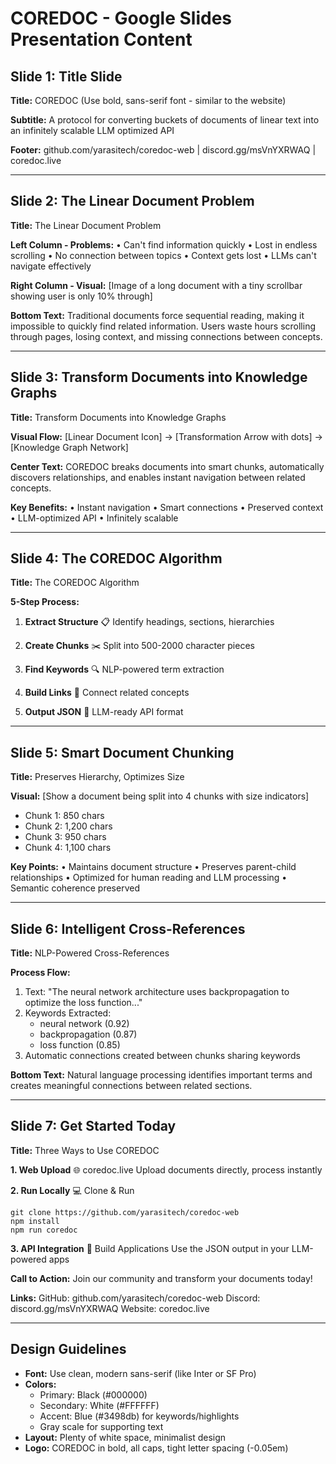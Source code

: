 # COREDOC - Google Slides Presentation Content

## Slide 1: Title Slide

**Title:** COREDOC
(Use bold, sans-serif font - similar to the website)

**Subtitle:** A protocol for converting buckets of documents of linear text into an infinitely scalable LLM optimized API

**Footer:**
github.com/yarasitech/coredoc-web | discord.gg/msVnYXRWAQ | coredoc.live

---

## Slide 2: The Linear Document Problem

**Title:** The Linear Document Problem

**Left Column - Problems:**
• Can't find information quickly
• Lost in endless scrolling
• No connection between topics
• Context gets lost
• LLMs can't navigate effectively

**Right Column - Visual:**
[Image of a long document with a tiny scrollbar showing user is only 10% through]

**Bottom Text:**
Traditional documents force sequential reading, making it impossible to quickly find related information. Users waste hours scrolling through pages, losing context, and missing connections between concepts.

---

## Slide 3: Transform Documents into Knowledge Graphs

**Title:** Transform Documents into Knowledge Graphs

**Visual Flow:**
[Linear Document Icon] → [Transformation Arrow with dots] → [Knowledge Graph Network]

**Center Text:**
COREDOC breaks documents into smart chunks, automatically discovers relationships, and enables instant navigation between related concepts.

**Key Benefits:**
• Instant navigation
• Smart connections
• Preserved context
• LLM-optimized API
• Infinitely scalable

---

## Slide 4: The COREDOC Algorithm

**Title:** The COREDOC Algorithm

**5-Step Process:**

1. **Extract Structure** 📋
   Identify headings, sections, hierarchies

2. **Create Chunks** ✂️
   Split into 500-2000 character pieces

3. **Find Keywords** 🔍
   NLP-powered term extraction

4. **Build Links** 🔗
   Connect related concepts

5. **Output JSON** 🚀
   LLM-ready API format

---

## Slide 5: Smart Document Chunking

**Title:** Preserves Hierarchy, Optimizes Size

**Visual:**
[Show a document being split into 4 chunks with size indicators]
- Chunk 1: 850 chars
- Chunk 2: 1,200 chars
- Chunk 3: 950 chars
- Chunk 4: 1,100 chars

**Key Points:**
• Maintains document structure
• Preserves parent-child relationships
• Optimized for human reading and LLM processing
• Semantic coherence preserved

---

## Slide 6: Intelligent Cross-References

**Title:** NLP-Powered Cross-References

**Process Flow:**
1. Text: "The neural network architecture uses backpropagation to optimize the loss function..."
2. Keywords Extracted:
   - neural network (0.92)
   - backpropagation (0.87)
   - loss function (0.85)
3. Automatic connections created between chunks sharing keywords

**Bottom Text:**
Natural language processing identifies important terms and creates meaningful connections between related sections.

---

## Slide 7: Get Started Today

**Title:** Three Ways to Use COREDOC

**1. Web Upload**
🌐 coredoc.live
Upload documents directly, process instantly

**2. Run Locally**
💻 Clone & Run
```
git clone https://github.com/yarasitech/coredoc-web
npm install
npm run coredoc
```

**3. API Integration**
🔧 Build Applications
Use the JSON output in your LLM-powered apps

**Call to Action:**
Join our community and transform your documents today!

**Links:**
GitHub: github.com/yarasitech/coredoc-web
Discord: discord.gg/msVnYXRWAQ
Website: coredoc.live

---

## Design Guidelines

- **Font:** Use clean, modern sans-serif (like Inter or SF Pro)
- **Colors:** 
  - Primary: Black (#000000)
  - Secondary: White (#FFFFFF)
  - Accent: Blue (#3498db) for keywords/highlights
  - Gray scale for supporting text
- **Layout:** Plenty of white space, minimalist design
- **Logo:** COREDOC in bold, all caps, tight letter spacing (-0.05em)